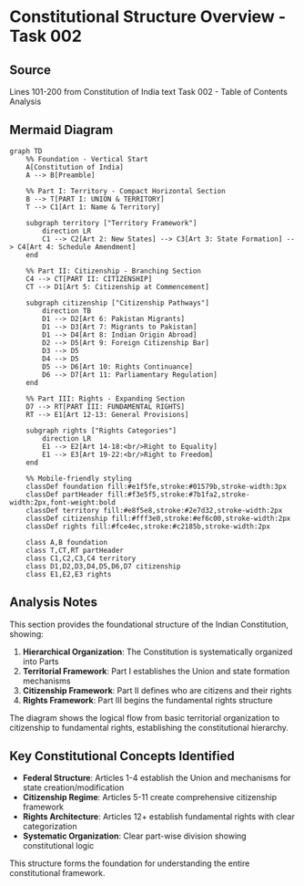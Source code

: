 # Constitutional Structure Overview - Task 002

## Source
Lines 101-200 from Constitution of India text
Task 002 - Table of Contents Analysis

## Mermaid Diagram

```mermaid
graph TD
    %% Foundation - Vertical Start
    A[Constitution of India]
    A --> B[Preamble]
    
    %% Part I: Territory - Compact Horizontal Section
    B --> T[PART I: UNION & TERRITORY]
    T --> C1[Art 1: Name & Territory]
    
    subgraph territory ["Territory Framework"]
        direction LR
        C1 --> C2[Art 2: New States] --> C3[Art 3: State Formation] --> C4[Art 4: Schedule Amendment]
    end
    
    %% Part II: Citizenship - Branching Section
    C4 --> CT[PART II: CITIZENSHIP]
    CT --> D1[Art 5: Citizenship at Commencement]
    
    subgraph citizenship ["Citizenship Pathways"]
        direction TB
        D1 --> D2[Art 6: Pakistan Migrants]
        D1 --> D3[Art 7: Migrants to Pakistan]
        D1 --> D4[Art 8: Indian Origin Abroad]
        D2 --> D5[Art 9: Foreign Citizenship Bar]
        D3 --> D5
        D4 --> D5
        D5 --> D6[Art 10: Rights Continuance]
        D6 --> D7[Art 11: Parliamentary Regulation]
    end
    
    %% Part III: Rights - Expanding Section
    D7 --> RT[PART III: FUNDAMENTAL RIGHTS]
    RT --> E1[Art 12-13: General Provisions]
    
    subgraph rights ["Rights Categories"]
        direction LR
        E1 --> E2[Art 14-18:<br/>Right to Equality]
        E1 --> E3[Art 19-22:<br/>Right to Freedom]
    end
    
    %% Mobile-friendly styling
    classDef foundation fill:#e1f5fe,stroke:#01579b,stroke-width:3px
    classDef partHeader fill:#f3e5f5,stroke:#7b1fa2,stroke-width:2px,font-weight:bold
    classDef territory fill:#e8f5e8,stroke:#2e7d32,stroke-width:2px
    classDef citizenship fill:#fff3e0,stroke:#ef6c00,stroke-width:2px
    classDef rights fill:#fce4ec,stroke:#c2185b,stroke-width:2px
    
    class A,B foundation
    class T,CT,RT partHeader
    class C1,C2,C3,C4 territory
    class D1,D2,D3,D4,D5,D6,D7 citizenship
    class E1,E2,E3 rights
```

## Analysis Notes

This section provides the foundational structure of the Indian Constitution, showing:

1. **Hierarchical Organization**: The Constitution is systematically organized into Parts
2. **Territorial Framework**: Part I establishes the Union and state formation mechanisms
3. **Citizenship Framework**: Part II defines who are citizens and their rights
4. **Rights Framework**: Part III begins the fundamental rights structure

The diagram shows the logical flow from basic territorial organization to citizenship to fundamental rights, establishing the constitutional hierarchy.

## Key Constitutional Concepts Identified

- **Federal Structure**: Articles 1-4 establish the Union and mechanisms for state creation/modification
- **Citizenship Regime**: Articles 5-11 create comprehensive citizenship framework
- **Rights Architecture**: Articles 12+ establish fundamental rights with clear categorization
- **Systematic Organization**: Clear part-wise division showing constitutional logic

This structure forms the foundation for understanding the entire constitutional framework.